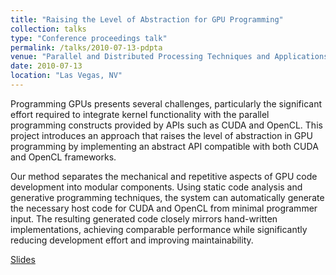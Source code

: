 ```yaml
---
title: "Raising the Level of Abstraction for GPU Programming"
collection: talks
type: "Conference proceedings talk"
permalink: /talks/2010-07-13-pdpta
venue: "Parallel and Distributed Processing Techniques and Applications Conference"
date: 2010-07-13
location: "Las Vegas, NV"
---
```



Programming GPUs presents several challenges, particularly the significant effort required to integrate kernel functionality with the parallel programming constructs provided by APIs such as CUDA and OpenCL. This project introduces an approach that raises the level of abstraction in GPU programming by implementing an abstract API compatible with both CUDA and OpenCL frameworks.

Our method separates the mechanical and repetitive aspects of GPU code development into modular components. Using static code analysis and generative programming techniques, the system can automatically generate the necessary host code for CUDA and OpenCL from minimal programmer input. The resulting generated code closely mirrors hand-written implementations, achieving comparable performance while significantly reducing development effort and improving maintainability.

[Slides](/files/pdpta2010.pdf)